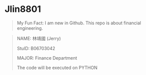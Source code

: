 Jlin8801
========
> My Fun Fact: I am new in Github.
This repo is about financial engineering.

> NAME: 林靖國 (Jerry)
>
> StuID: B06703042
>
> MAJOR: Finance Department
>
> The code will be executed on PYTHON
